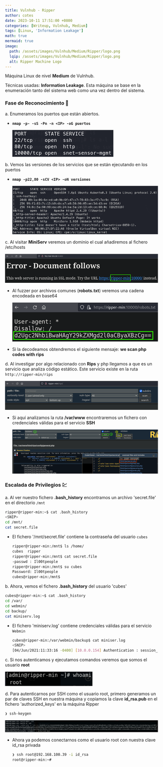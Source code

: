 ```yaml
---
title: Vulnhub - Ripper
author: cotes
date: 2023-10-11 17:51:00 +0800
categories: [Writeup, Vulnhub, Medium]
tags: [Linux, 'Information Leakage']
math: true
mermaid: true
image:
  path: /assets/images/Vulnhub/Medium/Ripper/logo.png
  lqip: /assets/images/Vulnhub/Medium/Ripper/logo.png
  alt: Ripper Machine Logo
---
```


Máquina Linux de nivel **Medium** de Vulnhub.

Técnicas usadas: **Information Leakage**. Esta máquina se base en la enumeración tanto del sistema web como una vez dentro del sistema.

### Fase de Reconocimiento 🧣

a. Enumeramos los puertos que están abiertos.

* **`nmap -p- -sS -Pn -n <IP> -oG puertos`**

    ![](/assets/images/Vulnhub/Medium/Ripper/01-ports.png)

b. Vemos las versiones de los servicios que se están ejecutando en los puertos

* **`nmap -p22,80 -sCV <IP> -oN versiones`**

    ![](/assets/images/Vulnhub/Medium/Ripper/02-versions.png)

c. Al visitar **MiniServ** veremos un dominio el cual añadiremos al fichero /etc/hosts

![](/assets/images/Vulnhub/Medium/Ripper/03-host.png)

* Al fuzzer por archivos comunes (**robots.txt**) veremos una cadena encodeada en base64

    ![](/assets/images/Vulnhub/Medium/Ripper/04-string.png)

* Si la decodeamos obtendremos el siguiente mensaje: **we scan php codes with rips**

d. Al investigar por algo relacionado con **Rips** y php llegamos a que es un servicio que analiza código estático. Este servicio existe en la ruta `http://ripper-min/rips`

![](/assets/images/Vulnhub/Medium/Ripper/05-rip.png)

* Si aquí analizamos la ruta **/var/www** encontraremos un fichero con credenciales válidas para el servicio **SSH**

    ![](/assets/images/Vulnhub/Medium/Ripper/06-leak.png)


### Escalada de Privilegios 💹

a. Al ver nuestro fichero **.bash_history** encontramos un archivo 'secret.file' en el directorio `/mnt`

```bash
ripper@ripper-min:~$ cat .bash_history
<SNIP> 
cd /mnt/
cat secret.file
```

* El fichero '/mnt/secret.file' contiene la contraseña del usuario `cubes`

    ```bash
    ripper@ripper-min:/mnt$ ls /home/
    cubes  ripper
    ripper@ripper-min:/mnt$ cat secret.file 
    -passwd : Il00tpeople
    ripper@ripper-min:/mnt$ su cubes
    Password: Il00tpeople
    cubes@ripper-min:/mnt$
    ```

b. Ahora, vemos el fichero **.bash_history** del usuario 'cubes'

```bash
cubes@ripper-min:~$ cat .bash_history
cd /var/
cd webmin/
cd backup/
cat miniserv.log
```

* El fichero 'miniserv.log' contiene credenciales válidas para el servicio `Webmin`

    ```bash
    cubes@ripper-min:/var/webmin/backup$ cat miniser.log
    <SNIP>
    [04/Jun/2021:11:33:16 -0400] [10.0.0.154] Authentication : session_login.cgi=username=admin&pass=tokiohotel
    ```

c. Si nos autenticamos y ejecutamos comandos veremos que somos el usuario **root**

![](/assets/images/Vulnhub/Medium/Ripper/07-rce.png)

d. Para autenticarnos por SSH como el usuario root, primero generamos un par de claves SSH en nuestra máquina y copiamos la clave **id_rsa.pub** en el fichero 'authorized_keys' en la máquina Ripper

```bash
❯ ssh-keygen
```

![](/assets/images/Vulnhub/Medium/Ripper/08-ssh.png)

* Ahora ya podemos conectarnos como el usuario root con nuestra clave id_rsa privada

    ```bash
    ❯ ssh root@192.168.100.39 -i id_rsa
    root@ripper-min:~#
    ```